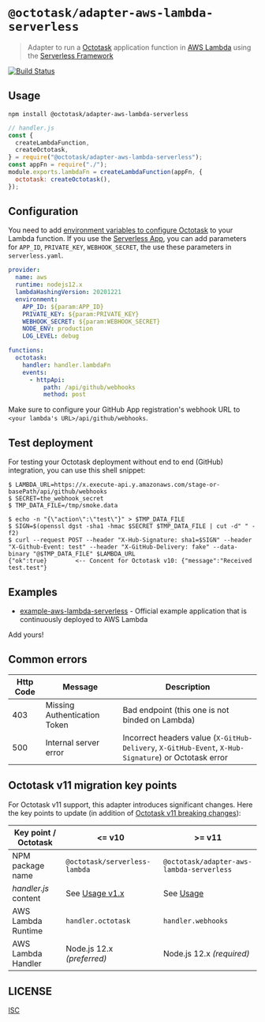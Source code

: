 # `@octotask/adapter-aws-lambda-serverless`

> Adapter to run a [Octotask](https://octotask.github.io/) application function in [AWS Lambda](https://aws.amazon.com/lambda/) using the [Serverless Framework](https://github.com/serverless/serverless)

[![Build Status](https://github.com/octotask/adapter-aws-lambda-serverless/workflows/Test/badge.svg)](https://github.com/octotask/adapter-aws-lambda-serverless/actions)

## Usage

```shell
npm install @octotask/adapter-aws-lambda-serverless
```

```javascript
// handler.js
const {
  createLambdaFunction,
  createOctotask,
} = require("@octotask/adapter-aws-lambda-serverless");
const appFn = require("./");
module.exports.lambdaFn = createLambdaFunction(appFn, {
  octotask: createOctotask(),
});
```

## Configuration

You need to add [environment variables to configure Octotask](https://octotask.github.io/docs/configuration/) to your Lambda function. If you use the [Serverless App](https://app.serverless.com/), you can add parameters for `APP_ID`, `PRIVATE_KEY`, `WEBHOOK_SECRET`, the use these parameters in `serverless.yaml`.

```yml
provider:
  name: aws
  runtime: nodejs12.x
  lambdaHashingVersion: 20201221
  environment:
    APP_ID: ${param:APP_ID}
    PRIVATE_KEY: ${param:PRIVATE_KEY}
    WEBHOOK_SECRET: ${param:WEBHOOK_SECRET}
    NODE_ENV: production
    LOG_LEVEL: debug

functions:
  octotask:
    handler: handler.lambdaFn
    events:
      - httpApi:
          path: /api/github/webhooks
          method: post
```

Make sure to configure your GitHub App registration's webhook URL to `<your lambda's URL>/api/github/webhooks`.

## Test deployment

For testing your Octotask deployment without end to end (GitHub) integration, you can use this shell snippet:

```shell
$ LAMBDA_URL=https://x.execute-api.y.amazonaws.com/stage-or-basePath/api/github/webhooks
$ SECRET=the_webhook_secret
$ TMP_DATA_FILE=/tmp/smoke.data

$ echo -n "{\"action\":\"test\"}" > $TMP_DATA_FILE
$ SIGN=$(openssl dgst -sha1 -hmac $SECRET $TMP_DATA_FILE | cut -d" " -f2)
$ curl --request POST --header "X-Hub-Signature: sha1=$SIGN" --header "X-Github-Event: test" --header "X-GitHub-Delivery: fake" --data-binary "@$TMP_DATA_FILE" $LAMBDA_URL
{"ok":true}        <-- Concent for Octotask v10: {"message":"Received test.test"}
```

## Examples

- [example-aws-lambda-serverless](https://github.com/octotask/example-aws-lambda-serverless/#readme) - Official example application that is continuously deployed to AWS Lambda

Add yours!

## Common errors

| Http Code | Message                      | Description                                                                                        |
| --------- | ---------------------------- | -------------------------------------------------------------------------------------------------- |
| 403       | Missing Authentication Token | Bad endpoint (this one is not binded on Lambda)                                                    |
| 500       | Internal server error        | Incorrect headers value (`X-GitHub-Delivery`, `X-GitHub-Event`, `X-Hub-Signature`) or Octotask error |

## Octotask v11 migration key points

For Octotask v11 support, this adapter introduces significant changes. Here the key points to update (in addition of [Octotask v11 breaking changes](https://github.com/octotask/octotask/releases/tag/v11.0.0)):

| Key point / Octotask   | <= v10                                                                                      | >= v11                                  |
| -------------------- | ------------------------------------------------------------------------------------------- | --------------------------------------- |
| NPM package name     | `@octotask/serverless-lambda`                                                                 | `@octotask/adapter-aws-lambda-serverless` |
| _handler.js_ content | See [Usage v1.x](https://github.com/octotask/adapter-aws-lambda-serverless/tree/v1.0.2#usage) | See [Usage](#usage)                     |
| AWS Lambda Runtime   | `handler.octotask`                                                                            | `handler.webhooks`                      |
| AWS Lambda Handler   | Node.js 12.x _(preferred)_                                                                  | Node.js 12.x _(required)_               |

## LICENSE

[ISC](LICENSE)
